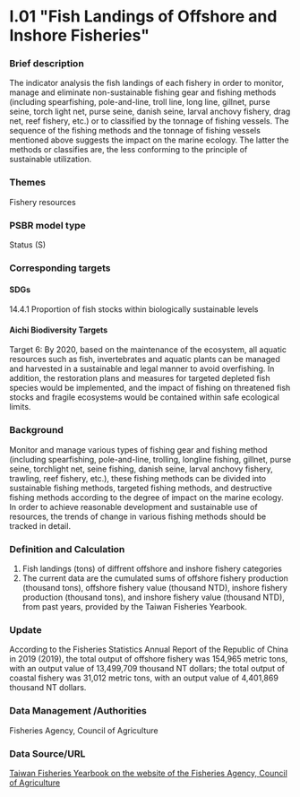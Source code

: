 # I.01 "Fish Landings of Offshore and Inshore Fisheries"

<script type="text/javascript" src="http://cdn.mathjax.org/mathjax/latest/MathJax.js?config=TeX-AMS-MML_HTMLorMML"></script>

### Brief description
The indicator analysis the fish landings of each fishery in order to monitor, manage and eliminate non-sustainable fishing gear and fishing methods (including spearfishing, pole-and-line, troll line, long line, gillnet, purse seine, torch light net, purse seine, danish seine, larval anchovy fishery, drag net, reef fishery, etc.) or to classified by the tonnage of fishing vessels. The sequence of the fishing methods and the tonnage of fishing vessels mentioned above suggests the impact on the marine ecology. The latter the methods or classifies are, the less conforming to the principle of sustainable utilization.

### Themes
Fishery resources
### PSBR model type
Status (S)
### Corresponding targets
#### SDGs
14.4.1 Proportion of fish stocks within biologically sustainable levels
#### Aichi Biodiversity Targets
Target 6: By 2020, based on the maintenance of the ecosystem, all aquatic resources such as fish, invertebrates and aquatic plants can be managed and harvested in a sustainable and legal manner to avoid overfishing. In addition, the restoration plans and measures for targeted depleted fish species would be implemented, and the impact of fishing on threatened fish stocks and fragile ecosystems would be contained within safe ecological limits.
### Background
Monitor and manage various types of fishing gear and fishing method (including spearfishing, pole-and-line, trolling, longline fishing, gillnet, purse seine, torchlight net, seine fishing, danish seine, larval anchovy fishery, trawling, reef fishery, etc.), these fishing methods can be divided into sustainable fishing methods, targeted fishing methods, and destructive fishing methods according to the degree of impact on the marine ecology. In order to achieve reasonable development and sustainable use of resources, the trends of change in various fishing methods should be tracked in detail.
### Definition and Calculation
1. Fish landings (tons) of diffrent offshore and inshore fishery categories
2. The current data are the cumulated sums of offshore fishery production (thousand tons), offshore fishery value (thousand NTD), inshore fishery production (thousand tons), and inshore fishery value (thousand NTD), from past years, provided by the Taiwan Fisheries Yearbook.
### Update
According to the Fisheries Statistics Annual Report of the Republic of China in 2019 (2019), the total output of offshore fishery was 154,965 metric tons, with an output value of 13,499,709 thousand NT dollars; the total output of coastal fishery was 31,012 metric tons, with an output value of 4,401,869 thousand NT dollars.
### Data Management /Authorities
Fisheries Agency, Council of Agriculture
### Data Source/URL
[Taiwan Fisheries Yearbook on the website of the Fisheries Agency, Council of Agriculture](https://www.fa.gov.tw/cht/PublicationsFishYear/index.aspx)
